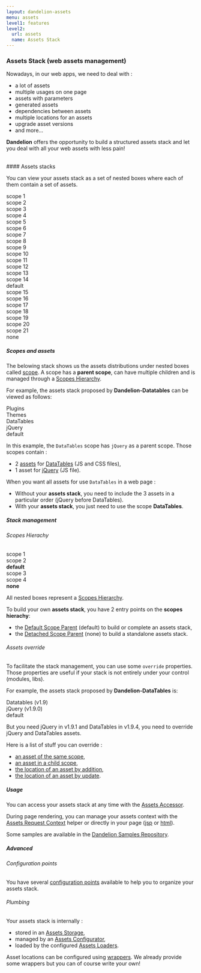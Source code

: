 ```yaml
---
layout: dandelion-assets
menu: assets
level1: features
level2:
  url: assets
  name: Assets Stack
---
```


### Assets Stack (web assets management)

Nowadays, in our web apps, we need to deal with :
* a lot of assets
* multiple usages on one page
* assets with parameters
* generated assets
* dependencies between assets
* multiple locations for an assets
* upgrade asset versions
* and more...

**Dandelion** offers the opportunity to build a structured assets stack and let you deal with all your web assets with less pain!

<br/>
#### Assets stacks

You can view your assets stack as a set of nested boxes where each of them contain a set of assets.

<div class="row-fluid show-grid">
    <div class="span12">
        <div class="row-fluid show-grid">
            <div class="span8">
                <div class="row-fluid show-grid">
                    <div class="span4">
                        <div class="row-fluid show-grid">
                            <div class="span12">
                                <div class="row-fluid show-grid">
                                    <div class="span6">scope 1</div>
                                    <div class="span6">scope 2</div>
                                </div>
                                scope 3
                            </div>
                        </div>
                        scope 4
                    </div>
                    <div class="span6">
                        <div class="row-fluid show-grid">
                            <div class="span6">
                                <div class="row-fluid show-grid">
                                    <div class="span6">scope 5</div>
                                    <div class="span6">scope 6</div>
                                </div>
                                scope 7
                            </div>
                            <div class="span6">
                                <div class="row-fluid show-grid">
                                    <div class="span6">scope 8</div>
                                    <div class="span6">scope 9</div>
                                </div>
                                scope 10
                            </div>
                        </div>
                        scope 11
                    </div>
                    <div class="span2">
                        <div class="row-fluid show-grid">
                            <div class="span12">
                                <div class="row-fluid show-grid">
                                    <div class="span12">scope 12</div>
                                </div>
                                scope 13
                            </div>
                        </div>
                        scope 14
                    </div>
                </div>
                default
            </div>
            <div class="span4">
                <div class="row-fluid show-grid">
                    <div class="span12">
                        <div class="row-fluid show-grid">
                            <div class="span6">
                                <div class="row-fluid show-grid">
                                    <div class="span6">scope 15</div>
                                    <div class="span6">scope 16</div>
                                </div>
                                scope 17
                            </div>
                            <div class="span6">
                                <div class="row-fluid show-grid">
                                    <div class="span6">scope 18</div>
                                    <div class="span6">scope 19</div>
                                </div>
                                scope 20
                            </div>
                        </div>
                        scope 21
                    </div>
                </div>
                none
            </div>
        </div>
    </div>
</div>

##### Scopes and assets
The belowing stack shows us the assets distributions under nested boxes called [scope](/dandelion/features/assets/glossary.html#select.scope).
A scope has a **parent scope**, can have multiple children and is managed through a [Scopes Hierarchy](/dandelion/features/assets/glossary.html#select.parent).

For example, the assets stack proposed by **Dandelion-Datatables** can be viewed as follows:
<div class="row-fluid show-grid">
    <div class="span4">
        <div class="row-fluid show-grid">
             <div class="span12">
                <div class="row-fluid show-grid">
                     <div class="span12">
                        <div class="row-fluid show-grid">
                            <div class="span12">
                                <div class="row-fluid show-grid">
                                     <div class="span6">Plugins</div>
                                     <div class="span6">Themes</div>
                                </div>
                                DataTables
                            </div>
                        </div>
                        jQuery
                     </div>
                </div>
                default
             </div>
        </div>
    </div>
</div>

In this example, the `DataTables` scope has `jQuery` as a parent scope.
Those scopes contain :
* 2 [assets](/dandelion/features/assets/glossary.html#select.asset) for [DataTables](http://datatables.net/) (JS and CSS files),
* 1 asset for [jQuery](http://jquery.com/) (JS file).

When you want all assets for use `DataTables` in a web page :
* Without your **assets stack**, you need to include the 3 assets in a particular order (jQuery before DataTables).
* With your **assets stack**, you just need to use the scope **DataTables**.

##### Stack management
###### Scopes Hierachy
<div class="row-fluid show-grid">
    <div class="span8">
        <div class="row-fluid show-grid">
             <div class="span6">
                <div class="row-fluid show-grid">
                     <div class="span6">scope 1</div>
                     <div class="span6">scope 2</div>
                </div>
                <b>default</b>
             </div>
             <div class="span6">
                <div class="row-fluid show-grid">
                     <div class="span6">scope 3</div>
                     <div class="span6">scope 4</div>
                </div>
                <b>none</b>
             </div>
        </div>
    </div>
</div>

All nested boxes represent a [Scopes Hierarchy](/dandelion/features/assets/glossary.html#select.parent).

To build your own **assets stack**, you have 2 entry points on the **scopes hierachy**:
* the [Default Scope Parent](/dandelion/features/assets/glossary.html#select.default) (default) to build or complete an assets stack,
* the [Detached Scope Parent](/dandelion/features/assets/glossary.html#select.none) (none) to build a standalone assets stack.

###### Assets override
To facilitate the stack management, you can use some `override` properties.
Those properties are useful if your stack is not entirely under your control (modules, libs).

For example, the assets stack proposed by **Dandelion-DataTables** is:
<div class="row-fluid show-grid">
    <div class="span4">
        <div class="row-fluid show-grid">
             <div class="span12">
                <div class="row-fluid show-grid">
                     <div class="span12">
                        <div class="row-fluid show-grid">
                            <div class="span12">
                                Datatables (v1.9)
                            </div>
                        </div>
                        jQuery (v1.9.0)
                     </div>
                </div>
                default
             </div>
        </div>
    </div>
</div>

But you need jQuery in v1.9.1 and DataTables in v1.9.4, you need to override jQuery and DataTables assets.

Here is a list of stuff you can override :
* [an asset of the same scope](/dandelion/features/assets/glossary.html#select.override.same),
* [an asset in a child scope](/dandelion/features/assets/glossary.html#select.override.child),
* [the location of an asset by addition](/dandelion/features/assets/glossary.html#select.locationOverride.add),
* [the location of an asset by update](/dandelion/features/assets/glossary.html#select.locationOverride.change).

##### Usage
You can access your assets stack at any time with the [Assets Accessor](/dandelion/features/assets/usages.html).

During page rendering, you can manage your assets context with the [Assets Request Context](/dandelion/features/assets/usages.html) helper or directly in your page ([jsp](/dandelion/ref/jsp/assets.html) or [html](/dandelion/ref/thymeleaf/assets.html)).

Some samples are available in the [Dandelion Samples Repository](https://github.com/dandelion/dandelion-samples).

##### Advanced
###### Configuration points
You have several [configuration points](/dandelion/ref/configuration/) available to help you to organize your assets stack.

###### Plumbing
Your assets stack is internally :
* stored in an [Assets Storage](/dandelion/features/assets/plumbing.html),
* managed by an [Assets Configurator](/dandelion/features/assets/plumbing.html),
* loaded by the configured [Assets Loaders](/dandelion/features/assets/plumbing.html).

Asset locations can be configured using [wrappers](/dandelion/features/assets/plumbing.html). We already provide some wrappers but you can of course write your own!

<link rel="stylesheet" href="/assets/css/assets_stack.css" />